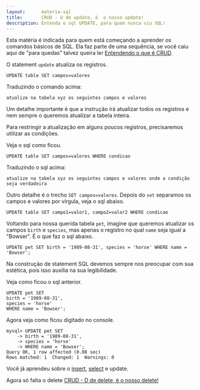 ```yaml
---
layout:      materia-sql
title:       CRUD - U de update, é  o nosso update!
description: Entenda o sql UPDATE, para quem nunca viu SQL!
---
```


Esta matéria é indicada para quem está começando a aprender os comandos básicos de SQL. Ela faz parte de uma sequência, se
você caiu aqui de "para quedas" talvez queira ler [Entendendo o que é CRUD](../mysql-crud).

O statement `update` atualiza os registros.

    UPDATE table SET campos=valores

Traduzindo o comando acima: 

    atualize na tabela xyz os seguintes campos e valores

Um detalhe importante é que a instrução irá atualizar todos os registros e nem sempre o queremos atualizar a tabela inteira.

Para restringir a atualização em alguns poucos registros, precisaremos utilizar as condições.

Veja o sql como ficou.

    UPDATE table SET campos=valores WHERE condicao

Traduzindo o sql acima: 

    atualize na tabela xyz os seguintes campos e valores onde a condição seja verdadeira

Outro detalhe é o trecho `SET campos=valores`. Depois do `set` separamos os campos e valores por vírgula,
veja o sql abaixo.

    UPDATE table SET campo1=valor1, campo2=valor2 WHERE condicao
    
Voltando para nossa querida tabela `pet`, imagine que queremos atualizar os campos `birth` e `species`, mas apenas o 
registro no qual `name` seja igual a "Bowser". É o que faz o sql abaixo.

    UPDATE pet SET birth = '1989-08-31', species = 'horse' WHERE name = 'Bowser';

Na construção de statement SQL devemos sempre nos preocupar com sua estética, pois isso auxilia na sua legibilidade.

Veja como ficou o sql anterior.

    UPDATE pet SET
    birth = '1989-08-31',
    species = 'horse'
    WHERE name = 'Bowser';

Agora veja como ficou digitado no console.


    mysql> UPDATE pet SET
        -> birth = '1989-08-31',
        -> species = 'horse'
        -> WHERE name = 'Bowser';
    Query OK, 1 row affected (0.08 sec)
    Rows matched: 1  Changed: 1  Warnings: 0


Você já aprendeu sobre o [insert](../mysql-crud-create/), [select](../mysql-crud-read/) e update. 

Agora só falta o delete [CRUD - D de delete, é o nosso delete!](../mysql-crud-delete/)
